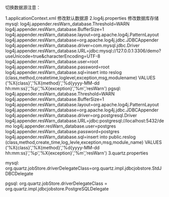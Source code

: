 切换数据源注意：

1.applicationContext.xml
   修改默认数据源<!--##### 数据库连接池配置 ##### -->
         <bean id="dataSource"
               class="com.demo.dynamicdatasource.DynamicDataSource">
             <property name="defaultTargetDataSource" ref="mysqlDS" /><!--设置默认数据源 -->
             <property name="targetDataSources"><!--设置多个数据源 -->
                 <map>
                     <entry key="mysqlDataSource" value-ref="mysqlDS" />
                     <entry key="postgresqlDataSource" value-ref="postgresqlDS" />
                 </map>
             </property>
         </bean>
2.log4j.properties
   修改数据库存储
   mysql:
      log4j.appender.resWarn_database.Threshold=WARN
      log4j.appender.resWarn_database.BufferSize=1
      log4j.appender.resWarn_database.layout=org.apache.log4j.PatternLayout
      log4j.appender.resWarn_database=org.apache.log4j.jdbc.JDBCAppender
      log4j.appender.resWarn_database.driver=com.mysql.jdbc.Driver
      log4j.appender.resWarn_database.URL=jdbc:mysql://127.0.0.1:3306/demo?useUnicode=true&characterEncoding=UTF-8
      log4j.appender.resWarn_database.user=root
      log4j.appender.resWarn_database.password=root
      log4j.appender.resWarn_database.sql=insert into reslog (class,method,createtime,loglevel,exception,msg,modulename) VALUES ('%X{class}','%X{method}','%d{yyyy-MM-dd hh:mm:ss}','%p','%X{exception}','%m','resWarn')
   pgsql:
      log4j.appender.resWarn_database.Threshold=WARN
      log4j.appender.resWarn_database.BufferSize=1
      log4j.appender.resWarn_database.layout=org.apache.log4j.PatternLayout
      log4j.appender.resWarn_database=org.apache.log4j.jdbc.JDBCAppender
      log4j.appender.resWarn_database.driver=org.postgresql.Driver
      log4j.appender.resWarn_database.URL=jdbc:postgresql://localhost:5432/demo
      log4j.appender.resWarn_database.user=postgres
      log4j.appender.resWarn_database.password=postgres
      log4j.appender.resWarn_database.sql=insert into public.reslog (class,method,create_time,log_levle,exception,msg,module_name) VALUES ('%X{class}','%X{method}','%d{yyyy-MM-dd hh:mm:ss}','%p','%X{exception}','%m','resWarn')
3.quartz.properties

   mysql:
   org.quartz.jobStore.driverDelegateClass=org.quartz.impl.jdbcjobstore.StdJDBCDelegate
   
   pgsql:
   org.quartz.jobStore.driverDelegateClass = org.quartz.impl.jdbcjobstore.PostgreSQLDelegate
   
